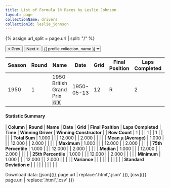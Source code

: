 ```yaml
---
title: List of Formula 1® Races by Leslie Johnson
layout: page
collectionName: drivers
collectionId: leslie_johnson
---
```


{% assign url_split = page.url | split: "/" %}
<div id="collection-navigation">
<button onclick="selector.options[selector.selectedIndex-1].value && (window.location = selector.options[selector.selectedIndex-1].value);">&lt; Prev</button>
<button onclick="selector.options[selector.selectedIndex+1].value && (window.location = selector.options[selector.selectedIndex+1].value);">Next &gt;</button>
<select id="selector" onchange="this.options[this.selectedIndex].value && (window.location = this.options[this.selectedIndex].value);">
  {% for collectionId in site.data[page.collectionName].refs %}
    {% if collectionId == page.collectionId %}
      {% assign selected = "selected" %}
    {% else %}
      {% assign selected = "" %}
    {% endif %}
    {% assign profile = site.data[page.collectionName][collectionId].profile %}
    <option value="/f1/{{ page.collectionName }}/{{ collectionId }}/{{ url_split[4] }}" {{ selected }}>{{ profile.collection_name }}</option>
  {% endfor %}
</select>
</div>

| Season | Round | Name | Date | Grid | Final Position | Laps Completed | Time | Winning Driver | Winning Constructor |
|--|--|--|--|--|--|--|--|--|--|
| 1950 | 1 | 1950 British Grand Prix 🇬🇧 | 1950-05-13 | 12 | R | 2 |   | Nino Farina 🇮🇹 | Alfa Romeo 🇮🇹 |

#### Statistic Summary

| **Column** | **Round** | **Name** | **Date** | **Grid** | **Final Position** | **Laps Completed** | **Time** | **Winning Driver** | **Winning Constructor** |
| **Row Count** | 1 |  |  | 1 |  | 1 |  |  |  |
| **Total Sum** | 1.000 |  |  | 12.000 |  | 2.000 |  |  |  |
| **Mean μ (Average)** | 1.000 |  |  | 12.000 |  | 2.000 |  |  |  |
| **Maximum** | 1.000 |  |  | 12.000 |  | 2.000 |  |  |  |
| **75th Percentile** | 1.000 |  |  | 12.000 |  | 2.000 |  |  |  |
| **Median** | 1.000 |  |  | 12.000 |  | 2.000 |  |  |  |
| **25th Percentile** | 1.000 |  |  | 12.000 |  | 2.000 |  |  |  |
| **Minimum** | 1.000 |  |  | 12.000 |  | 2.000 |  |  |  |
| **Variance** |  |  |  |  |  |  |  |  |  |
| **Standard Deviation σ** |  |  |  |  |  |  |  |  |  |

Download data: [json]({{ page.url | replace:'.html','.json' }}), [csv]({{ page.url | replace:'.html','.csv' }})
